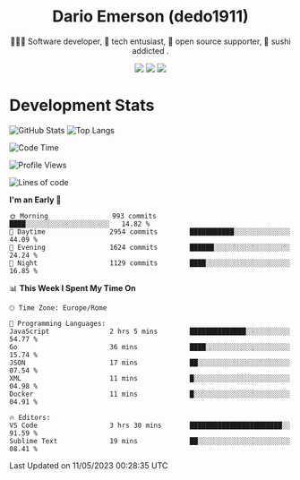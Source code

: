 <div align="center">
  
# Dario Emerson (dedo1911)
👨🏼‍💻 Software developer, 🔧 tech entusiast, 🙌 open source supporter, 🍣 sushi addicted .

[![](https://img.shields.io/badge/-Linkedin-informational?style=for-the-badge&logo=linkedin&logoColor=white&color=2867B2)](http://linkedin.com/in/dedo1911)
[![](https://img.shields.io/badge/-Telegram-informational?style=for-the-badge&logo=telegram&logoColor=white&color=0088cc)](https://t.me/dedo1911)
[![](https://img.shields.io/badge/-Facebook-informational?style=for-the-badge&logo=facebook&logoColor=white&color=3b5998)](https://fb.com/dedo1911)

</div>

# Development Stats

![GitHub Stats](https://github-readme-stats.vercel.app/api?username=dedo1911&hide=&count_private=true&title_color=84cc16&text_color=ffffff&icon_color=84cc16&bg_color=1c1917&hide_border=true&border_radius=0&show_icons=true)
![Top Langs](https://github-readme-stats.vercel.app/api/top-langs/?username=dedo1911&theme=chartreuse-dark&layout=compact)

<!--START_SECTION:waka-->
![Code Time](http://img.shields.io/badge/Code%20Time-1%2C295%20hrs%2053%20mins-blue)

![Profile Views](http://img.shields.io/badge/Profile%20Views-0-blue)

![Lines of code](https://img.shields.io/badge/From%20Hello%20World%20I%27ve%20Written-1.6%20million%20lines%20of%20code-blue)

**I'm an Early 🐤** 

```text
🌞 Morning                993 commits         ████░░░░░░░░░░░░░░░░░░░░░   14.82 % 
🌆 Daytime                2954 commits        ███████████░░░░░░░░░░░░░░   44.09 % 
🌃 Evening                1624 commits        ██████░░░░░░░░░░░░░░░░░░░   24.24 % 
🌙 Night                  1129 commits        ████░░░░░░░░░░░░░░░░░░░░░   16.85 % 
```


📊 **This Week I Spent My Time On** 

```text
🕑︎ Time Zone: Europe/Rome

💬 Programming Languages: 
JavaScript               2 hrs 5 mins        ██████████████░░░░░░░░░░░   54.77 % 
Go                       36 mins             ████░░░░░░░░░░░░░░░░░░░░░   15.74 % 
JSON                     17 mins             ██░░░░░░░░░░░░░░░░░░░░░░░   07.54 % 
XML                      11 mins             █░░░░░░░░░░░░░░░░░░░░░░░░   04.98 % 
Docker                   11 mins             █░░░░░░░░░░░░░░░░░░░░░░░░   04.91 % 

🔥 Editors: 
VS Code                  3 hrs 30 mins       ███████████████████████░░   91.59 % 
Sublime Text             19 mins             ██░░░░░░░░░░░░░░░░░░░░░░░   08.41 % 
```


 Last Updated on 11/05/2023 00:28:35 UTC
<!--END_SECTION:waka-->

<!--
**dedo1911/dedo1911** is a ✨ _special_ ✨ repository because its `README.md` (this file) appears on your GitHub profile.

Here are some ideas to get you started:

- 🔭 I’m currently working on ...
- 🌱 I’m currently learning ...
- 👯 I’m looking to collaborate on ...
- 🤔 I’m looking for help with ...
- 💬 Ask me about ...
- 📫 How to reach me: ...
- 😄 Pronouns: ...
- ⚡ Fun fact: ...
-->
